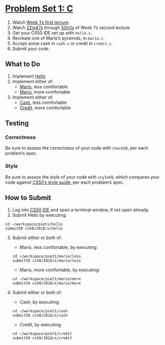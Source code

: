 # [Problem Set 1: C](https://docs.cs50.net/2018/x/psets/1/pset1.html)

1. Watch [Week 1’s first lecture](https://video.cs50.net/2017/fall/lectures/1).
2. Watch [22m47s](https://video.cs50.net/2017/fall/lectures/2?t=22m47s) through [50m1s](https://video.cs50.net/2017/fall/lectures/2?t=50m1s) of Week 1’s second lecture.
3. Get your CS50 IDE set up with `hello.c`.
4. Recreate one of Mario’s pyramids, in `mario.c`.
5. Accept some cash in `cash.c` or credit in `credit.c`.
6. Submit your code.


## What to Do
1. Implement [Hello](https://docs.cs50.net/2018/x/psets/1/hello/hello.html)
2. Implement either of:
   * [Mario](https://docs.cs50.net/2018/x/psets/1/mario/less/mario.html), less comfortable
   * [Mario](https://docs.cs50.net/2018/x/psets/1/mario/more/mario.html), more comfortable
3. Implement either of:
   * [Cash](https://docs.cs50.net/2018/x/psets/1/cash/cash.html), less comfortable
   * [Credit](https://docs.cs50.net/2018/x/psets/1/credit/credit.html), more comfortable

## Testing
### Correctness
Be sure to assess the correctness of your code with `check50`, per each problem’s spec.

### Style
Be sure to assess the style of your code with `style50`, which compares your code against [CS50’s style guide](https://manual.cs50.net/style), per each problem’s spec.

## How to Submit
1. Log into [CS50 IDE](https://cs50.io/) and open a terminal window, if not open already.
2. Submit Hello by executing:
```
cd ~/workspace/pset1/hello
submit50 cs50/2018/x/hello
```

3. Submit either or both of:
   * Mario, less comfortable, by executing:
   ```
   cd ~/workspace/pset1/mario/less
   submit50 cs50/2018/x/mario/less
   ```
   
   * Mario, more comfortable, by executing:
   ```
   cd ~/workspace/pset1/mario/more
   submit50 cs50/2018/x/mario/more
   ```

4. Submit either or both of:
   * Cash, by executing:
   ```
   cd ~/workspace/pset1/cash
   submit50 cs50/2018/x/cash
   ```
   * Credit, by executing:
   ```
   cd ~/workspace/pset1/credit
   submit50 cs50/2018/x/credit
   ```